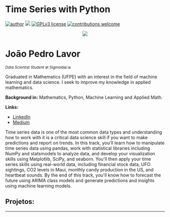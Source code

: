 # Time Series with Python

[![author](https://img.shields.io/badge/author-jplavorr-black.svg)](https://www.linkedin.com/in/joão-pedro-lavor-65162312b/) [![](https://img.shields.io/badge/python-3.7+-blue.svg)](https://www.python.org/downloads/release/python-365/) [![GPLv3 license](https://img.shields.io/badge/License-GPLv3-blue.svg)](http://perso.crans.org/besson/LICENSE.html) [![contributions welcome](https://img.shields.io/badge/contributions-welcome-brightgreen.svg?style=flat)](https://github.com/jplavorr)

<p align="center">
  <img src= "Data Science.gif" >
</p>


# João Pedro Lavor
<sub>*Data Scientist Student* at Sigmoidal.ia</sub>

Graduated in Mathematics (UFPE) with an interest in the field of machine learning and data science. I seek to improve my knowledge in applied mathematics.


**Background in:** Mathematics, Python, Machine Learning and Applied Math.

**Links:**
* [LinkedIn](https://www.linkedin.com/in/joão-pedro-lavor-65162312b/)
* [Medium](https://jplavorr.medium.com/)

Time series data is one of the most common data types and understanding how to work with it is a critical data science skill if you want to make predictions and report on trends. In this track, you'll learn how to manipulate time series data using pandas, work with statistical libraries including NumPy and statsmodels to analyze data, and develop your visualization skills using Matplotlib, SciPy, and seaborn. You'll then apply your time series skills using real-world data, including financial stock data, UFO sightings, CO2 levels in Maui, monthly candy production in the US, and heartbeat sounds. By the end of this track, you'll know how to forecast the future using ARIMA class models and generate predictions and insights using machine learning models.

## Projetos:





---



